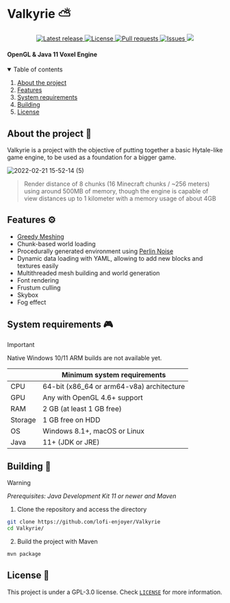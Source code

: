 # Valkyrie ⛅

<div align="center">
  <a href="https://github.com/lofi-enjoyer/Valkyrie/releases/latest">
    <img src="https://img.shields.io/github/v/release/lofi-enjoyer/Valkyrie?include_prereleases" alt="Latest release" />
  </a>
  <a href="https://github.com/lofi-enjoyer/Valkyrie/blob/main/LICENSE">
    <img src="https://img.shields.io/badge/license-GPL--3.0-blue.svg" alt="License" />
  </a>
  <a href="https://github.com/lofi-enjoyer/Valkyrie/pulls">
    <img src="https://img.shields.io/github/issues-pr/lofi-enjoyer/Valkyrie" alt="Pull requests" />
  </a>
  <a href="https://github.com/lofi-enjoyer/Valkyrie/issues">
    <img src="https://img.shields.io/github/issues/lofi-enjoyer/Valkyrie" alt="Issues" />
  </a>
  <a href="https://discord.gg/wdq3RP6xxY">
    <img src="https://img.shields.io/badge/discord-Project_Valkyrie-blue?logo=discord">
  </a>
</div>

#### OpenGL &amp; Java 11 Voxel Engine

<details open="open">
  <summary>Table of contents</summary>
  <ol>
    <li><a href="#about-the-project">About the project</a></li>
    <li><a href="#features">Features</a></li>
    <li><a href="#system-requirements">System requirements</a></li>
    <li><a href="#building">Building</a></li>
    <li><a href="#license">License</a></li>
  </ol>
</details>

<div id="about-the-project"></div>

## About the project 📝

Valkyrie is a project with the objective of putting together a basic Hytale-like game engine, to be used as a foundation for a bigger game.

![2022-02-21 15-52-14 (5)](https://user-images.githubusercontent.com/25750692/155811531-ac8be712-774b-420f-b6e2-2bbdf0e50922.gif)

> Render distance of 8 chunks (16 Minecraft chunks / ~256 meters) using around 500MB of memory, though the engine is capable of view distances up to 1 kilometer with a memory usage of about 4GB

<div id="features"></div>

## Features ⚙

- [Greedy Meshing](https://0fps.net/2012/07/07/meshing-minecraft-part-2/)
- Chunk-based world loading
- Procedurally generated environment using [Perlin Noise](https://en.wikipedia.org/wiki/Perlin_noise)
- Dynamic data loading with YAML, allowing to add new blocks and textures easily
- Multithreaded mesh building and world generation
- Font rendering
- Frustum culling
- Skybox
- Fog effect

<div id="system-requirements"></div>

## System requirements 🎮

>[!IMPORTANT]
> Native Windows 10/11 ARM builds are not available yet.

|           | Minimum system requirements                   |
|-----------|-----------------------------------------------|
| CPU       | 64-bit (x86_64 or arm64-v8a) architecture     |
| GPU       | Any with OpenGL 4.6+ support                  |
| RAM       | 2 GB (at least 1 GB free)                     |
| Storage   | 1 GB free on HDD                              |
| OS        | Windows 8.1+, macOS or Linux                  |
| Java      | 11+ (JDK or JRE)                              |

<div id="building"></div>

## Building 🚀 

>[!WARNING]
>_Prerequisites: Java Development Kit 11 or newer and Maven_

1. Clone the repository and access the directory
```sh
git clone https://github.com/lofi-enjoyer/Valkyrie
cd Valkyrie/
```

2. Build the project with Maven

```sh
mvn package
```

<div id="license"></div>

## License 📜 

This project is under a GPL-3.0 license. Check [`LICENSE`](https://github.com/lofi-enjoyer/Valkyrie/blob/master/LICENSE) for more information.
